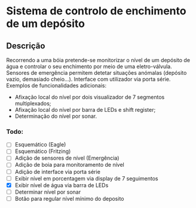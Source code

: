 # Sistema de controlo de enchimento de um depósito

## Descrição
Recorrendo a uma bóia pretende-se monitorizar o nível de um depósito de água e controlar o seu enchimento por meio de uma eletro-válvula. Sensores de emergência permitem detetar situações anómalas (depósito vazio, demasiado cheio...). Interface com utilizador via porta série. Exemplos de funcionalidades adicionais:
- Afixação local do nível por dois visualizador de 7 segmentos multiplexados;
- Afixação local do nível por barra de LEDs e shift register;
- Determinação do nível por sonar.


### Todo:

- [ ] Esquemático (Eagle)
- [ ] Esquemático (Fritzing)
- [ ] Adição de sensores de nível (Emergência)
- [ ] Adição de boia para monitoramento de nível
- [ ] Adição de interface via porta série
- [ ] Exibir nível em porcentagem via display de 7 seguimentos
- [X] Exibir nível de água via barra de LEDs
- [ ] Determinar nível por sonar
- [ ] Botão para regular nível mínimo do deposito